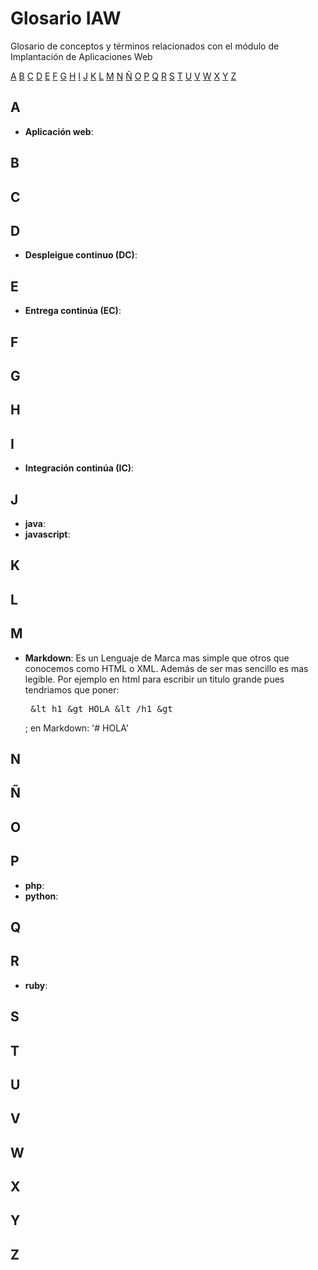 # Glosario IAW

Glosario de conceptos y términos relacionados con el módulo de Implantación de Aplicaciones Web

[A](#a) [B](#b) [C](#c) [D](#d) [E](#e) [F](#f) [G](#g) [H](#h) [I](#i) [J](#j) [K](#k) [L](#l) [M](#m) [N](#n) [Ñ](#ñ) [O](#o) [P](#p) [Q](#q) [R](#r) [S](#s) [T](#t) [U](#u) [V](#v) [W](#w) [X](#x) [Y](#y) [Z](#z)

## A

* **Aplicación web**:

## B
## C
## D

* **Despleigue continuo (DC)**:

## E

* **Entrega continúa (EC)**:

## F
## G
## H
## I

* **Integración continúa (IC)**:

## J

* **java**:
* **javascript**:

## K
## L
## M
* **Markdown**: Es un Lenguaje de Marca mas simple que otros que conocemos como  HTML o XML. Además de ser mas sencillo es mas legible. Por ejemplo en html para escribir un titulo grande pues tendriamos que poner:<pre> &lt h1 &gt HOLA &lt /h1 &gt </pre>; en Markdown: '# HOLA'  

## N
## Ñ
## O
## P

* **php**:
* **python**:

## Q
## R

* **ruby**:

## S
## T
## U
## V
## W
## X
## Y
## Z
